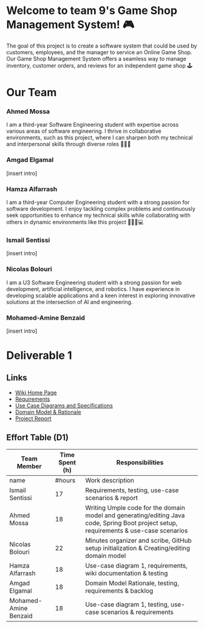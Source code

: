 # Welcome to team 9's Game Shop Management System! 🎮
The goal of this project is to create a software system that could be used by customers, employees, and the manager to service an Online Game Shop. 
Our Game Shop Management System offers a seamless way to manage inventory, customer orders, and reviews for an independent game shop 🕹️


# Our Team

### Ahmed Mossa
I am a third-year Software Engineering student with expertise across various areas of software engineering. I thrive in collaborative environments, such as this project, where I can sharpen both my technical and interpersonal skills through diverse roles 👨🏻‍💻

### Amgad Elgamal
[insert intro]

### Hamza Alfarrash
I am a third-year Computer Engineering student with a strong passion for software development. I enjoy tackling complex problems and continuously seek opportunities to enhance my technical skills while collaborating with others in dynamic environments like this project 👨🏻‍💻💻

### Ismail Sentissi
[insert intro]

### Nicolas Bolouri
I am a U3 Software Engineering student with a strong passion for web development, artificial intelligence, and robotics. I have experience in developing scalable applications and a keen interest in exploring innovative solutions at the intersection of AI and engineering. 

### Mohamed-Amine Benzaid
[insert intro]

# Deliverable 1
## Links
* [Wiki Home Page](https://github.com/McGill-ECSE321-Fall2024/project-group-9/wiki)
* [Requirements](https://github.com/McGill-ECSE321-Fall2024/project-group-9/wiki/Requirements)
* [Use Case Diagrams and Specifications](https://github.com/McGill-ECSE321-Fall2024/project-group-9/wiki/Use-Cases-and-Specifications)
* [Domain Model & Rationale](https://github.com/McGill-ECSE321-Fall2024/project-group-9/wiki/Domain-Model-and-Rationale)
* [Project Report](https://github.com/McGill-ECSE321-Fall2024/project-group-9/wiki/Project-Report) 

## Effort Table (D1)
| Team Member | Time Spent (h) | Responsibilities | 
| --- | --- | --- |
| name | #hours | Work description |
| Ismail Sentissi | 17 | Requirements, testing, use-case scenarios & report|
| Ahmed Mossa | 18 | Writing Umple code for the domain model and generating/editing Java code, Spring Boot project setup, requirements & use-case scenarios |
| Nicolas Bolouri | 22 | Minutes organizer and scribe, GitHub setup initialization & Creating/editing domain model |
| Hamza Alfarrash | 18 | Use-case diagram 1, requirements, wiki documentation & testing |
| Amgad Elgamal | 18 | Domain Model Rationale, testing, requirements & backlog |
| Mohamed-Amine Benzaid| 18 | Use-case diagram 1, testing, use-case scenarios & requirements |


